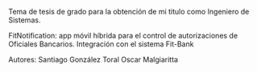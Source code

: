 Tema de tesis de grado para la obtención de mi titulo como Ingeniero de Sistemas.

FitNotification: app móvil híbrida para el control de autorizaciones de Oficiales Bancarios. Integración con el sistema Fit-Bank

Autores:
Santiago González Toral
Oscar Malgiaritta
